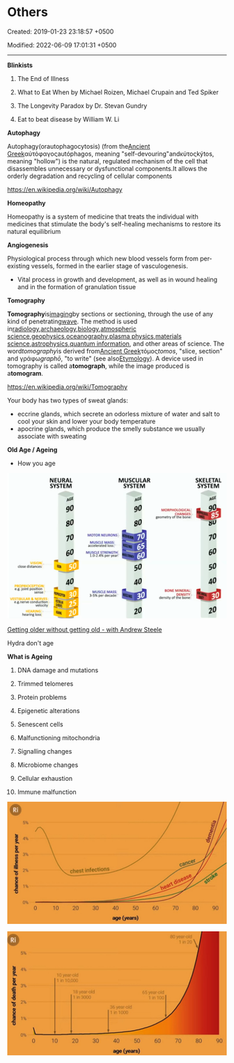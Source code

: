 # Others

Created: 2019-01-23 23:18:57 +0500

Modified: 2022-06-09 17:01:31 +0500

---

**Blinkists**

1.  The End of Illness

2.  What to Eat When by Michael Roizen, Michael Crupain and Ted Spiker

3.  The Longevity Paradox by Dr. Stevan Gundry

4.  Eat to beat disease by William W. Li



**Autophagy**

Autophagy(orautophagocytosis) (from the[Ancient Greek](https://en.wikipedia.org/wiki/Ancient_Greek)αὐτόφαγοςautóphagos, meaning "self-devouring"andκύτοςkýtos, meaning "hollow") is the natural, regulated mechanism of the cell that disassembles unnecessary or dysfunctional components.It allows the orderly degradation and recycling of cellular components



<https://en.wikipedia.org/wiki/Autophagy>



**Homeopathy**

Homeopathy is a system of medicine that treats the individual with medicines that stimulate the body's self-healing mechanisms to restore its natural equilibrium



**Angiogenesis**

Physiological process through which new blood vessels form from per-existing vessels, formed in the earlier stage of vasculogenesis.
-   Vital process in growth and development, as well as in wound healing and in the formation of granulation tissue



**Tomography**

**Tomography**is[imaging](https://en.wikipedia.org/wiki/Image)by sections or sectioning, through the use of any kind of penetrating[wave](https://en.wikipedia.org/wiki/Wave). The method is used in[radiology](https://en.wikipedia.org/wiki/Radiology),[archaeology](https://en.wikipedia.org/wiki/Archaeology),[biology](https://en.wikipedia.org/wiki/Biology),[atmospheric science](https://en.wikipedia.org/wiki/Atmospheric_science),[geophysics](https://en.wikipedia.org/wiki/Geophysics),[oceanography](https://en.wikipedia.org/wiki/Oceanography),[plasma physics](https://en.wikipedia.org/wiki/Plasma_physics),[materials science](https://en.wikipedia.org/wiki/Materials_science),[astrophysics](https://en.wikipedia.org/wiki/Astrophysics),[quantum information](https://en.wikipedia.org/wiki/Quantum_information), and other areas of science. The word*tomography*is derived from[Ancient Greek](https://en.wikipedia.org/wiki/Ancient_Greek)τόμος*tomos*, "slice, section" and γράφω*graphō*, "to write" (see also[Etymology](https://en.wikipedia.org/wiki/Etymology)). A device used in tomography is called a**tomograph**, while the image produced is a**tomogram**.



<https://en.wikipedia.org/wiki/Tomography>



Your body has two types of sweat glands:
-   eccrine glands, which secrete an odorless mixture of water and salt to cool your skin and lower your body temperature
-   apocrine glands, which produce the smelly substance we usually associate with sweating



**Old Age / Ageing**
-   How you age

![MUSCULAR SYSTEM AGE 90 VISION . close distances PROPPIOCEPT!ON e.g. joint position sense VESTIdULAR & NERVES e.g.nerve conduction velocity H FARING hearing loss NEURAL SYSTEM AGE 90 70 60 40 MOTOR NEURONSI. MUSCLE MASS accelerated loss MUSCLE STRENGTH 1.0-2.4% per yea MUSCLE MASS 3-5% per decade 70 50 40 20 MORPHOLOGICAL CHANGES geometry of the bone BONE MINERAL DENSITY density of the bone SKELETAL SYSTEM AGE 90 bt.j 70 60 50 40 20 ](media/Others-image1.png)



[Getting older without getting old - with Andrew Steele](https://www.youtube.com/watch?v=fX9P1xuIJGg)

Hydra don't age

**What is Ageing**

1.  DNA damage and mutations

2.  Trimmed telomeres

3.  Protein problems

4.  Epigenetic alterations

5.  Senescent cells

6.  Malfunctioning mitochondria

7.  Signalling changes

8.  Microbiome changes

9.  Cellular exhaustion

10. Immune malfunction

![5% 4% 0% 10 chest infections 20 30 40 50 age (years) 60 70 80 90 ](media/Others-image2.jpeg)



![5% 10 year-dd 1 in 10,000 18 yearold 1 in 3000 10 20 30 36 yeardd 1 in 40 50 65 yeardd 1 in 100 60 80 yeardd 1 in 20 70 80 90 age (years) ](media/Others-image3.jpeg)






